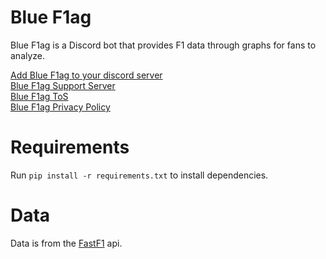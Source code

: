 # Blue F1ag

Blue F1ag is a Discord bot that provides F1 data through graphs for fans to analyze.

[Add Blue F1ag to your discord server](https://ojee.net/bluef1ag-inv)  
[Blue F1ag Support Server](https://ojee.net/bluef1ag-support)  
[Blue F1ag ToS](https://ojee.net/bluef1ag-tos)  
[Blue F1ag Privacy Policy](https://ojee.net/bluef1ag-priv)  

# Requirements

Run `pip install -r requirements.txt` to install dependencies.

# Data

Data is from the [FastF1](https://github.com/theOehrly/Fast-F1) api.
